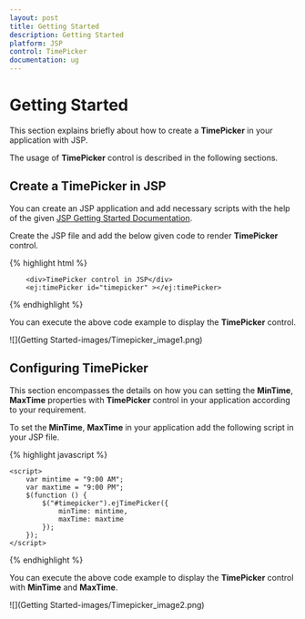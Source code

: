 ```yaml
---
layout: post
title: Getting Started
description: Getting Started
platform: JSP
control: TimePicker
documentation: ug
---
```

# Getting Started

This section explains briefly about how to create a **TimePicker** in your application with JSP.

The usage of **TimePicker** control is described in the following sections.

## Create a TimePicker in JSP
You can create an JSP application and add necessary scripts with the help of the given [JSP Getting Started Documentation](/jsp-docs/jsp/Getting-Started).

Create the JSP file and add the below given code to render **TimePicker** control.

{% highlight html %}

        <div>TimePicker control in JSP</div>
        <ej:timePicker id="timepicker" ></ej:timePicker>
      
{% endhighlight %}

You can execute the above code example to display the **TimePicker** control.

![](Getting Started-images/Timepicker_image1.png) 

## Configuring TimePicker
This section encompasses the details on how you can setting the **MinTime**, **MaxTime** properties with **TimePicker** control in your application according to your requirement.

To set the **MinTime**, **MaxTime** in your application add the following script in your JSP file.

{% highlight javascript %}

    <script>
        var mintime = "9:00 AM";
        var maxtime = "9:00 PM";
        $(function () {
            $("#timepicker").ejTimePicker({
                minTime: mintime,
                maxTime: maxtime
            });
        });
    </script>

{% endhighlight %}

You can execute the above code example to display the **TimePicker** control with **MinTime** and **MaxTime**.

![](Getting Started-images/Timepicker_image2.png) 

